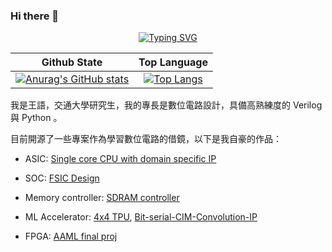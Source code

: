 ### Hi there 👋
<p align="center">
<a href="https://github.com/mirkat1206">
    <img src="https://readme-typing-svg.demolab.com?font=Georgia&size=18&duration=2000&pause=100&multiline=true&width=500&height=80&lines=Education+%7C+NYCU+Master+degree;Skill+%7C+ASIC Design" alt="Typing SVG" />
</a>
</p>

|Github State|Top Language|
|:-:|:-:|
|[![Anurag's GitHub stats](https://github-readme-stats-eight-beta-67.vercel.app/api?username=kevin861222&show_icons=true&theme=light&card_width=320\&include_all_commits=true\&show=reviews,prs_merged\&rank_icon=github)](https://github.com/anuraghazra/github-readme-stats)|[![Top Langs](https://github-readme-stats-eight-beta-67.vercel.app/api/top-langs/?username=kevin861222&theme=light&layout=compact&langs_count=12&card_width=320&hide=jupyter%20notebook)](https://github.com/anuraghazra/github-readme-stats)|


我是王語，交通大學研究生，我的專長是數位電路設計，具備高熟練度的 Verilog 與 Python 。

目前開源了一些專案作為學習數位電路的借鏡，以下是我自豪的作品：

* ASIC: 
[Single core CPU with domain specific IP](https://github.com/kevin861222/NYCU-ICLAB-2024-Spring/tree/main/Mycode/Final_Project)

* SOC:
[FSIC Design](https://github.com/kevin861222/112_SOC_final_project)

* Memory controller:
[SDRAM controller](https://github.com/kevin861222/SOC-Lab-D-SDRAM)

* ML Accelerator:
[4x4 TPU](https://github.com/kevin861222/general-purpose-4x4-TPU), [Bit-serial-CIM-Convolution-IP](https://github.com/kevin861222/bit-serial-CIM-Convolution-IP)

* FPGA: 
[AAML final proj](https://github.com/kevin861222/AAML-final-project)

<!--
**kevin861222/kevin861222** is a ✨ _special_ ✨ repository because its `README.md` (this file) appears on your GitHub profile.


- 🔭 I’m currently working on ...
- 🌱 I’m currently learning 
- 👯 I’m looking to collaborate on ...
- 🤔 I’m looking for help with ...
- 💬 Ask me about ...
- 📫 How to reach me: ...
- 😄 Pronouns: ...
- ⚡ Fun fact: ...
-->
